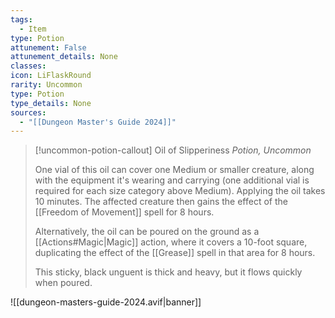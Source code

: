 ```yaml
---
tags:
  - Item
type: Potion
attunement: False
attunement_details: None
classes:
icon: LiFlaskRound
rarity: Uncommon
type: Potion
type_details: None
sources: 
  - "[[Dungeon Master's Guide 2024]]"
---
```

>[!uncommon-potion-callout] Oil of Slipperiness
>_Potion, Uncommon_
>
>One vial of this oil can cover one Medium or smaller creature, along with the equipment it's wearing and carrying (one additional vial is required for each size category above Medium). Applying the oil takes 10 minutes. The affected creature then gains the effect of the [[Freedom of Movement]] spell for 8 hours.
>
>Alternatively, the oil can be poured on the ground as a [[Actions#Magic\|Magic]] action, where it covers a 10-foot square, duplicating the effect of the [[Grease]] spell in that area for 8 hours.
>
>This sticky, black unguent is thick and heavy, but it flows quickly when poured.
>


![[dungeon-masters-guide-2024.avif|banner]]